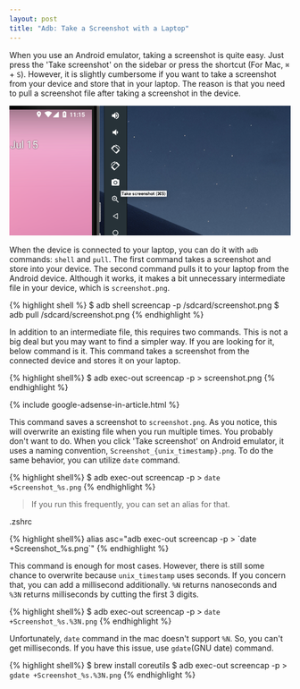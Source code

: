 ```yaml
---
layout: post
title: "Adb: Take a Screenshot with a Laptop"
---
```


When you use an Android emulator, taking a screenshot is quite easy. Just press the 'Take screenshot' on the sidebar or press the shortcut (For Mac, `⌘` + `S`). However, it is slightly cumbersome if you want to take a screenshot from your device and store that in your laptop. The reason is that you need to pull a screenshot file after taking a screenshot in the device.

![Emulator Take Screenshot](/images/2019/07-19/emulator-take-screenshot.png)

When the device is connected to your laptop, you can do it with `adb` commands: `shell` and `pull`. The first command takes a screenshot and store into your device. The second command pulls it to your laptop from the Android device. Although it works, it makes a bit unnecessary intermediate file in your device, which is `screenshot.png`.


{% highlight shell %}
$ adb shell screencap -p /sdcard/screenshot.png
$ adb pull /sdcard/screenshot.png
{% endhighlight %}

In addition to an intermediate file, this requires two commands. This is not a big deal but you may want to find a simpler way. If you are looking for it, below command is it. This command takes a screenshot from the connected device and stores it on your laptop.

{% highlight shell%}
$ adb exec-out screencap -p > screenshot.png
{% endhighlight %}

{% include google-adsense-in-article.html %}

This command saves a screenshot to `screenshot.png`. As you notice, this will overwrite an existing file when you run multiple times. You probably don't want to do. When you click 'Take screenshot' on Android emulator, it uses a naming convention, `Screenshot_{unix_timestamp}.png`. To do the same behavior, you can utilize `date` command.

{% highlight shell%}
$ adb exec-out screencap -p > `date +Screenshot_%s.png`
{% endhighlight %}

> If you run this frequently, you can set an alias for that.

<p class="code-label">.zshrc</p>
{% highlight shell%}
alias asc="adb exec-out screencap -p > `date +Screenshot_%s.png`"
{% endhighlight %}


This command is enough for most cases. However, there is still some chance to overwrite because `unix_timestamp` uses seconds. If you concern that, you can add a millisecond additionally. `%N` returns nanoseconds and `%3N` returns milliseconds by cutting the first 3 digits.

{% highlight shell%}
$ adb exec-out screencap -p > `date +Screenshot_%s.%3N.png`
{% endhighlight %}

Unfortunately, `date` command in the mac doesn't support `%N`. So, you can't get milliseconds. If you have this issue, use `gdate`(GNU date) command.

{% highlight shell%}
$ brew install coreutils
$ adb exec-out screencap -p > `gdate +Screenshot_%s.%3N.png`
{% endhighlight %}
